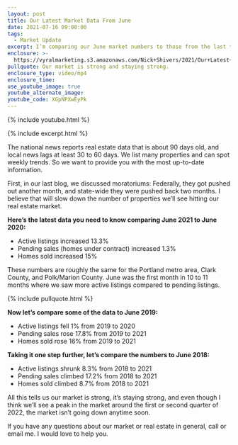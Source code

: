 ```yaml
---
layout: post
title: Our Latest Market Data From June
date: 2021-07-16 09:00:00
tags:
  - Market Update
excerpt: I’m comparing our June market numbers to those from the last three years.
enclosure: >-
  https://vyralmarketing.s3.amazonaws.com/Nick+Shivers/2021/Our+Latest+Market+Data+From+June.mp4
pullquote: Our market is strong and staying strong.
enclosure_type: video/mp4
enclosure_time:
use_youtube_image: true
youtube_alternate_image:
youtube_code: XGpNPXwEyPk
---
```

{% include youtube.html %}

{% include excerpt.html %}

The national news reports real estate data that is about 90 days old, and local news lags at least 30 to 60 days. We list many properties and can spot weekly trends. So we want to provide you with the most up-to-date information.&nbsp;

First, in our last blog, we discussed moratoriums: Federally, they got pushed out another month, and state-wide they were pushed back two months. I believe that will slow down the number of properties we’ll see hitting our real estate market.&nbsp;

**Here’s the latest data you need to know comparing June 2021 to June 2020:**

* Active listings increased 13.3%
* Pending sales (homes under contract) increased 1.3%
* Homes sold increased 15%

These numbers are roughly the same for the Portland metro area, Clark County, and Polk/Marion County. June was the first month in 10 to 11 months where we saw more active listings compared to pending listings.

{% include pullquote.html %}

**Now let’s compare some of the data to June 2019:**

* Active listings fell 1% from 2019 to 2020
* Pending sales rose 17.8% from 2019 to 2021
* Homes sold rose 16% from 2019 to 2021

**Taking it one step further, let’s compare the numbers to June 2018:**

* Active listings shrunk 8.3% from 2018 to 2021
* Pending sales climbed 17.2% from 2018 to 2021
* Homes sold climbed 8.7% from 2018 to 2021

All this tells us our market is strong, it’s staying strong, and even though I think we’ll see a peak in the market around the first or second quarter of 2022, the market isn’t going down anytime soon.

If you have any questions about our market or real estate in general, call or email me. I would love to help you.
